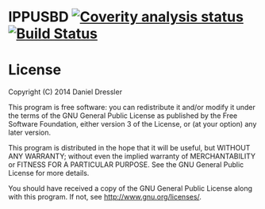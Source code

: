 # IPPUSBD [![Coverity analysis status](https://scan.coverity.com/projects/2293/badge.svg)](https://scan.coverity.com/projects/2293) [![Build Status](https://travis-ci.org/daniel-dressler/ippusbd.svg?branch=master)](https://travis-ci.org/daniel-dressler/ippusbd)

License
=======
Copyright (C) 2014 Daniel Dressler

This program is free software: you can redistribute it and/or modify
it under the terms of the GNU General Public License as published by
the Free Software Foundation, either version 3 of the License, or
(at your option) any later version.

This program is distributed in the hope that it will be useful,
but WITHOUT ANY WARRANTY; without even the implied warranty of
MERCHANTABILITY or FITNESS FOR A PARTICULAR PURPOSE. See the
GNU General Public License for more details.

You should have received a copy of the GNU General Public License
along with this program. If not, see <http://www.gnu.org/licenses/>.
